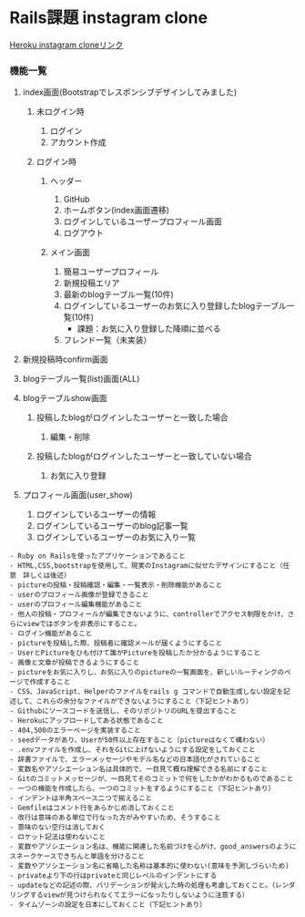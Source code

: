 # Rails課題 instagram clone

[Heroku instagram cloneリンク]()

### 機能一覧

1. index画面(Bootstrapでレスポンシブデザインしてみました)
   1. 未ログイン時
      1. ログイン
      1. アカウント作成
      
   1. ログイン時
      1. ヘッダー
         1. GitHub
         1. ホームボタン(index画面遷移)
         1. ログインしているユーザープロフィール画面
         1. ログアウト
         
      1. メイン画面
         1. 簡易ユーザープロフィール
         1. 新規投稿エリア
         1. 最新のblogテーブル一覧(10件)
         1. ログインしているユーザーのお気に入り登録したblogテーブル一覧(10件)
             - 課題：お気に入り登録した降順に並べる
         1. フレンド一覧（未実装）

1. 新規投稿時confirm画面      
1. blogテーブル一覧(list)画面(ALL)
1. blogテーブルshow画面
    1. 投稿したblogがログインしたユーザーと一致した場合
       1. 編集・削除
    
    1. 投稿したblogがログインしたユーザーと一致していない場合
       1. お気に入り登録

1. プロフィール画面(user_show)
    1. ログインしているユーザーの情報
    1. ログインしているユーザーのblog記事一覧
    1. ログインしているユーザーのお気に入り一覧

```
- Ruby on Railsを使ったアプリケーションであること
- HTML,CSS,bootstrapを使用して、現実のInstagramに似せたデザインにすること（任意　詳しくは後述）
- pictureの投稿・投稿確認・編集・一覧表示・削除機能があること
- userのプロフィール画像が登録できること
- userのプロフィール編集機能があること
- 他人の投稿・プロフィールが編集できないように、controllerでアクセス制限をかけ、さらにviewではボタンを非表示にすること。
- ログイン機能があること
- pictureを投稿した際、投稿者に確認メールが届くようにすること
- UserとPictureをひも付けて誰がPictureを投稿したか分かるようにすること
- 画像と文章が投稿できるようにすること
- pictureをお気に入りし、お気に入りのpictureの一覧画面を、新しいルーティングのページで作成すること
- CSS、JavaScript、Helperのファイルをrails g コマンドで自動生成しない設定を記述して、これらの余分なファイルができないようにすること（下記ヒントあり）
- Githubにソースコードを送信し、そのリポジトリのURLを提出すること
- Herokuにアップロードしてある状態であること
- 404,500のエラーページを実装すること
- seedデータがあり、Userが50件以上存在すること（pictureはなくて構わない）
- .envファイルを作成し、それをGitに上げないようにする設定をしておくこと
- 辞書ファイルで、エラーメッセージやモデル名などの日本語化がされていること
- 変数名やアソシエーション名は具体的で、一目見て概ね理解できる名前にすること
- Gitのコミットメッセージが、一目見てそのコミットで何をしたかがわかるものであること
- 一つの機能を作成したら、一つのコミットをするようにすること（下記ヒントあり）
- インデントは半角スペース二つで揃えること
- Gemfileはコメント行をあらかじめ消しておくこと
- 改行は意味のある単位で行なった方がみやすいため、そうすること
- 意味のない空行は消しておく
- ロケット記法は使わないこと
- 変数やアソシエーション名は、機能に関連した名前づけを心がけ、good_answersのようにスネークケースできちんと単語を分けること
- 変数やアソシエーション名に省略した名称は基本的に使わない(意味を予測しづらいため)
- privateより下の行はprivateと同じレベルのインデントにする
- updateなどの記述の際、バリデーションが発火した時の処理も考慮しておくこと。（レンダリングするviewが見つけられなくてエラーになったりしないように注意する）
- タイムゾーンの設定を日本にしておくこと（下記ヒントあり）
```
